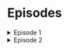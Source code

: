 # Episodes
<details>
  <summary>Episode 1</summary>


    
## The Caravan
You start as Rodinka and her traveling caravan, stopped in the road for a short rest. Rodinka expresses her desire to pee before they go.
Important things to do in this scene:

- Talk to Mari (facing the log), this will give you an item later in the episode.
- Talk to Lawrence (adds +1 relationship)
- To continue this scene, you must head south and encounter the H-Scene (peeing in bush)
    - The H-Scene can be skipped if you desire. You will fall down the cliff to enter the next scene.

Important notes for this scene:
- Reading the sign 46 times activates Crazy Mode. This changes Rodinka's short speeches into fourth wall breaks. This does not change the main content of the game very much.
- Lingering in this scene for too long will prompt Rodinka to wet herself, and end the game.

![alt text](https://github.com/hiccup444/TodRLAwalkthrough/blob/main/images/ch1-road.png?raw=true)

## The Forest
You have fallen down the cliff, and must get back to your caravan.

Important things to do in this scene: 

- Rodinka can wash herself in the nearby pond for a short H-Scene.
  - Avoid doing this if you want to see Nightmare 2 in Episode 2

![alt text](https://github.com/hiccup444/TodRLAwalkthrough/blob/main/images/ch1-forest.png?raw=true)

As Rodinka continues to the right, there is a Cedar Cone (+1 LUCK) hidden in a patch of leaves.
- Patches of leaves usually indicate hidden items.

![alt text](https://github.com/hiccup444/TodRLAwalkthrough/blob/main/images/ch1-forest2.png?raw=true)

As Rodinka continues to the right, she will discover a small forest cabin. There is a coin hidden in the patch of leaves.

![alt text](https://github.com/hiccup444/TodRLAwalkthrough/blob/main/images/image_2024-11-06_012110904.png?raw=true)

## The Witches House
Rodinka enters the Witches house. You can nearly interact with everything here.

Important things to do in this scene:

- Pick up the dildo in the box.
  - Interact with the box multiple times to take it.
- Pick up the spell book to start the "Little Squirrel Witch" quest.
- Pick up the book "Honey-bun from Zalseje, p.3" (this will help with money later)
  - Pick this up after grabbing the spellbook.

![alt text](https://github.com/hiccup444/TodRLAwalkthrough/blob/main/images/image_2024-11-06_013146958.png?raw=true)

Continue out the back door of the Witches house, and go through the branches. This will (unfortunately) tear up your dress.

![alt text](https://github.com/hiccup444/TodRLAwalkthrough/blob/main/images/6.ch1-witch2.png?raw=true)

## The Road

Rodinka has made it back to the road, but the caravan is no where in sight. Continue right until you find the campfire.

Important things to do on the road:

- Interact with the campfire to receive a Cat Pendant
- Click the three bushes in order for explorer experience
- You can walk through the trees near the "3" bush to get Inzhir's Dice and get more explorer experience.

Once done, continue further right to enter next scene.

![alt text](https://github.com/hiccup444/TodRLAwalkthrough/blob/main/images/7.ch1-campfire-road.png?raw=true)

Rodinka will run into Farthew, the old man. You may now choose to ride with him, or continue walking down the road.

Important notes for this scene:

- Riding with Farthew will prompt H-Scenes
  - You need to pick this option if you want Nightmare 2 in Episode 2.
- If you continue walking, Rodinka will run into a group of boys traveling in the same direction.
  - You can find two more items on the road, and will have to "suck the poison out" for one of the boys. Further instructions below.

## The Boys (The Road)

Important things to do for this scene:

- Interact with the log for a Golden Royal Bug.
  - You can only collect this if you talked to Mari in the Caravan.
- Interact with the pile of leaves to collect Mushrooms.

![alt text](https://github.com/hiccup444/TodRLAwalkthrough/blob/main/images/8.ch1-walktheroad.png?raw=true)
</details>
<details>
  <summary>Episode 2</summary>
  Test
</details>

